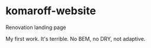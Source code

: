 # komaroff-website
Renovation landing page

My first work. It's terrible. No BEM, no DRY, not adaptive.
